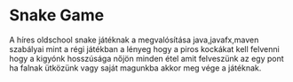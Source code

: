 # Snake Game 

A híres oldschool snake játéknak a megvalósítása java,javafx,maven szabályai mint a régi játékban
a lényeg hogy a piros kockákat kell felvenni hogy a kigyónk hosszúsága nőjön minden étel amit felveszünk az egy pont ha falnak ütközünk vagy saját magunkba 
akkor meg vége a játéknak.


